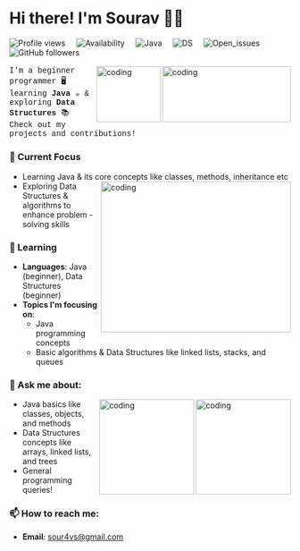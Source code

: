 # Hi there! I'm Sourav 👋✨

![Profile views](https://komarev.com/ghpvc/?username=Sour4vS&color=blue) &nbsp;&nbsp;&nbsp; ![Availability](https://img.shields.io/badge/Status-Active-green) &nbsp;&nbsp;&nbsp; ![Java](https://img.shields.io/badge/Java-Beginner-orange) &nbsp;&nbsp;&nbsp; ![DS](https://img.shields.io/badge/Data_Structures-Beginner-blue) &nbsp;&nbsp;&nbsp; ![Open_issues](https://img.shields.io/github/issues/Sour4vS/REPOSITORY_NAME?color=red) &nbsp;&nbsp;&nbsp; ![GitHub followers](https://img.shields.io/github/followers/Sour4vS?label=Followers&color=yellow)
<a href="https://www.animatedimages.org/cat-lines-562.htm">
  <img src="https://www.animatedimages.org/data/media/562/animated-line-image-0124.gif" border="0" alt="animated-line-image-0124" width="1920" height="2.5" />
</a>

<img align="right" alt="coding" width="230" height="100" 
src="https://media.giphy.com/media/iIqmM5tTjmpOB9mpbn/giphy.gif?cid=ecf05e4727ttznnw4wkosbhk5ylvaf4qaymz8cj454t3wymp&ep=v1_gifs_related&rid=giphy.gif&ct=g" width="500"/>
<img align="right" alt="coding" width="115" height="100" 
src="https://media.giphy.com/media/ZY3W96Mvat8EFTCclA/giphy.gif?cid=ecf05e47wm82c70zz94dtravtqqpu1n57kdw6opct3dj14pr&ep=v1_gifs_related&rid=giphy.gif&ct=g" width="500"/>
<p style="font-family: 'Courier New', monospace;">I'm a beginner programmer 🖥️ learning <strong>Java</strong> ☕ & exploring <strong>Data Structures</strong> 📚<br>Check out my projects and contributions!</p>

### 🔭 Current Focus
- Learning Java & its core concepts like classes, methods, inheritance etc
  <img align="right" alt="coding" width="340" height="270" 
src="https://media.giphy.com/media/2uxxXyTRFgIJaOZJTb/giphy.gif?cid=ecf05e47qqlchu4k2ypz9hrpkh8l84rmoh4nglgjo0y0zfmh&ep=v1_gifs_search&rid=giphy.gif&ct=g" alt="Animated GIF" width="500"/>
- Exploring Data Structures & algorithms to enhance problem - solving skills
 
### 🌱 Learning
- **Languages**: Java (beginner), Data Structures (beginner)
- **Topics I'm focusing on**: 
  - Java programming concepts
  - Basic algorithms & Data Structures like linked lists, stacks, and queues
 

### 💬 Ask me about:
<img align="right" alt="coding" width="170" height="170" 
src="https://media.giphy.com/media/L7AIyTuXaszW3shL0F/giphy.gif?cid=ecf05e47skdrznhys85dxei2bwzxio4l0x9doibujaexv0t1&ep=v1_gifs_related&rid=giphy.gif&ct=g"/>


<img align="right" alt="coding" width="170" height="170"  
src="https://media.giphy.com/media/DLz5I4BGyRSOlbSC3o/giphy.gif?cid=ecf05e47vtb56n47yrmmxhpuaiwn32qugmmfyh03onpisffz&ep=v1_gifs_search&rid=giphy.gif&ct=g" alt="Animated GIF" />

- Java basics like classes, objects, and methods
- Data Structures concepts like arrays, linked lists, and trees
- General programming queries!

### 📫 How to reach me:
- **Email**: sour4vs@gmail.com

<!-- Add any other details you'd like to share here! -->



<!--
**Sour4vS/Sour4vS** is a ✨ _special_ ✨ repository because its `README.md` (this file) appears on your GitHub profile.

Here are some ideas to get you started:

- 🔭 I’m currently working on ...
- 🌱 I’m currently learning ...
- 👯 I’m looking to collaborate on ...
- 🤔 I’m looking for help with ...
- 💬 Ask me about ...
- 📫 How to reach me: ...
- 😄 Pronouns: ...
- ⚡ Fun fact: ...
-->
